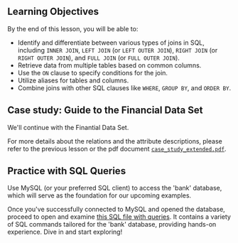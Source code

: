 <!-- # SQL Joins Hands On -->

## Learning Objectives

By the end of this lesson, you will be able to:
 
- Identify and differentiate between various types of joins in SQL, including `INNER JOIN`, `LEFT JOIN` (or `LEFT OUTER JOIN`), `RIGHT JOIN` (or `RIGHT OUTER JOIN`), and `FULL JOIN` (or `FULL OUTER JOIN`).
- Retrieve data from multiple tables based on common columns.
- Use the `ON` clause to specify conditions for the join.
- Utilize aliases for tables and columns.
- Combine joins with other SQL clauses like `WHERE`, `GROUP BY`, and `ORDER BY`.

## Case study: Guide to the Financial Data Set

We'll continue with the Finantial Data Set.

For more details about the relations and the attribute descriptions, please refer to the previous lesson or the pdf document [`case_study_extended.pdf`](https://github.com/data-bootcamp-v4/lessons/blob/main/4_sql/files_for_lessons/case_study_extended.pdf).

## **Practice with SQL Queries**

Use MySQL (or your preferred SQL client) to access the 'bank' database, which will serve as the foundation for our upcoming examples.

Once you've successfully connected to MySQL and opened the database, proceed to open and examine [this SQL file with queries](https://github.com/data-bootcamp-v4/lessons/blob/main/4_sql/4.3_sql_joins.sql). It contains a variety of SQL commands tailored for the 'bank' database, providing hands-on experience. Dive in and start exploring!

